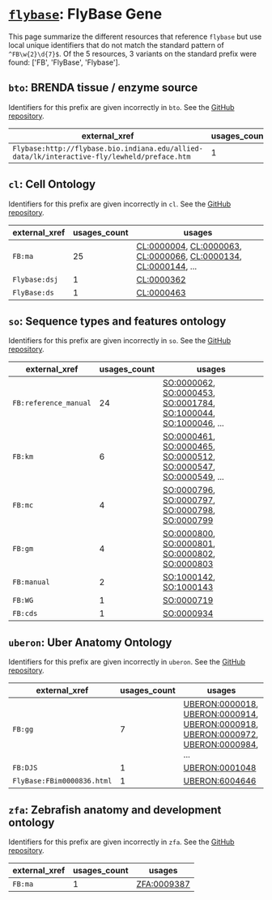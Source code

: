 # [`flybase`](https://bioregistry.io/flybase): FlyBase Gene

This page summarize the different resources that reference `flybase`
but use local unique identifiers that do not match the standard pattern of
`^FB\w{2}\d{7}$`. Of the 5 resources,
3 variants on the standard prefix were found: ['FB', 'FlyBase', 'Flybase'].

## `bto`: BRENDA tissue / enzyme source

Identifiers for this prefix are given incorrectly in `bto`. See the [GitHub repository](https://github.com/BRENDA-Enzymes/BTO).

| external_xref                                                                               |   usages_count | usages                                                    |
|---------------------------------------------------------------------------------------------|----------------|-----------------------------------------------------------|
| `Flybase:http://flybase.bio.indiana.edu/allied-data/lk/interactive-fly/lewheld/preface.htm` |              1 | [BTO:0001464](http://purl.obolibrary.org/obo/BTO_0001464) |

## `cl`: Cell Ontology

Identifiers for this prefix are given incorrectly in `cl`. See the [GitHub repository](https://github.com/obophenotype/cell-ontology).

| external_xref   |   usages_count | usages                                                                                                                                                                                                                                                                                           |
|-----------------|----------------|--------------------------------------------------------------------------------------------------------------------------------------------------------------------------------------------------------------------------------------------------------------------------------------------------|
| `FB:ma`         |             25 | [CL:0000004](http://purl.obolibrary.org/obo/CL_0000004), [CL:0000063](http://purl.obolibrary.org/obo/CL_0000063), [CL:0000066](http://purl.obolibrary.org/obo/CL_0000066), [CL:0000134](http://purl.obolibrary.org/obo/CL_0000134), [CL:0000144](http://purl.obolibrary.org/obo/CL_0000144), ... |
| `Flybase:dsj`   |              1 | [CL:0000362](http://purl.obolibrary.org/obo/CL_0000362)                                                                                                                                                                                                                                          |
| `FlyBase:ds`    |              1 | [CL:0000463](http://purl.obolibrary.org/obo/CL_0000463)                                                                                                                                                                                                                                          |

## `so`: Sequence types and features ontology

Identifiers for this prefix are given incorrectly in `so`. See the [GitHub repository](https://github.com/The-Sequence-Ontology/SO-Ontologies).

| external_xref         |   usages_count | usages                                                                                                                                                                                                                                                                                           |
|-----------------------|----------------|--------------------------------------------------------------------------------------------------------------------------------------------------------------------------------------------------------------------------------------------------------------------------------------------------|
| `FB:reference_manual` |             24 | [SO:0000062](http://purl.obolibrary.org/obo/SO_0000062), [SO:0000453](http://purl.obolibrary.org/obo/SO_0000453), [SO:0001784](http://purl.obolibrary.org/obo/SO_0001784), [SO:1000044](http://purl.obolibrary.org/obo/SO_1000044), [SO:1000046](http://purl.obolibrary.org/obo/SO_1000046), ... |
| `FB:km`               |              6 | [SO:0000461](http://purl.obolibrary.org/obo/SO_0000461), [SO:0000465](http://purl.obolibrary.org/obo/SO_0000465), [SO:0000512](http://purl.obolibrary.org/obo/SO_0000512), [SO:0000547](http://purl.obolibrary.org/obo/SO_0000547), [SO:0000549](http://purl.obolibrary.org/obo/SO_0000549), ... |
| `FB:mc`               |              4 | [SO:0000796](http://purl.obolibrary.org/obo/SO_0000796), [SO:0000797](http://purl.obolibrary.org/obo/SO_0000797), [SO:0000798](http://purl.obolibrary.org/obo/SO_0000798), [SO:0000799](http://purl.obolibrary.org/obo/SO_0000799)                                                               |
| `FB:gm`               |              4 | [SO:0000800](http://purl.obolibrary.org/obo/SO_0000800), [SO:0000801](http://purl.obolibrary.org/obo/SO_0000801), [SO:0000802](http://purl.obolibrary.org/obo/SO_0000802), [SO:0000803](http://purl.obolibrary.org/obo/SO_0000803)                                                               |
| `FB:manual`           |              2 | [SO:1000142](http://purl.obolibrary.org/obo/SO_1000142), [SO:1000143](http://purl.obolibrary.org/obo/SO_1000143)                                                                                                                                                                                 |
| `FB:WG`               |              1 | [SO:0000719](http://purl.obolibrary.org/obo/SO_0000719)                                                                                                                                                                                                                                          |
| `FB:cds`              |              1 | [SO:0000934](http://purl.obolibrary.org/obo/SO_0000934)                                                                                                                                                                                                                                          |

## `uberon`: Uber Anatomy Ontology

Identifiers for this prefix are given incorrectly in `uberon`. See the [GitHub repository](https://github.com/obophenotype/uberon).

| external_xref              |   usages_count | usages                                                                                                                                                                                                                                                                                                                                   |
|----------------------------|----------------|------------------------------------------------------------------------------------------------------------------------------------------------------------------------------------------------------------------------------------------------------------------------------------------------------------------------------------------|
| `FB:gg`                    |              7 | [UBERON:0000018](http://purl.obolibrary.org/obo/UBERON_0000018), [UBERON:0000914](http://purl.obolibrary.org/obo/UBERON_0000914), [UBERON:0000918](http://purl.obolibrary.org/obo/UBERON_0000918), [UBERON:0000972](http://purl.obolibrary.org/obo/UBERON_0000972), [UBERON:0000984](http://purl.obolibrary.org/obo/UBERON_0000984), ... |
| `FB:DJS`                   |              1 | [UBERON:0001048](http://purl.obolibrary.org/obo/UBERON_0001048)                                                                                                                                                                                                                                                                          |
| `FlyBase:FBim0000836.html` |              1 | [UBERON:6004646](http://purl.obolibrary.org/obo/UBERON_6004646)                                                                                                                                                                                                                                                                          |

## `zfa`: Zebrafish anatomy and development ontology

Identifiers for this prefix are given incorrectly in `zfa`. See the [GitHub repository](https://github.com/cerivs/zebrafish-anatomical-ontology).

| external_xref   |   usages_count | usages                                                    |
|-----------------|----------------|-----------------------------------------------------------|
| `FB:ma`         |              1 | [ZFA:0009387](http://purl.obolibrary.org/obo/ZFA_0009387) |

